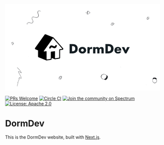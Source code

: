 <!-- Banner Image -->

[![DormDev](/public/assets/header.png)](https://dormdev.com)

<p align="center">

[![PRs Welcome](https://img.shields.io/badge/PRs-welcome-brightgreen.svg?style=flat-square)](http://makeapullrequest.com)
[![Circle CI](https://flat.badgen.net/circleci/github/dormdev/dormdev?label=Circle%20CI&labelColor=555555&icon=circleci)](http://https://circleci.com/gh/dormdev/dormdev/tree/master)
[![Join the community on Spectrum](https://img.shields.io/badge/join%20the%20community-on%20spectrum-blue.svg?style=flat-square&colorB=3818E5)](https://spectrum.chat/dormdev)
[![License: Apache 2.0](https://img.shields.io/badge/License-Apache%202.0-blue.svg?style=flat-square)](https://github.com/dormdev/dormdev/blob/master/LICENSE)

</p>

# DormDev

This is the DormDev website, built with [Next.js](https://github.com/zeit/next.js).

